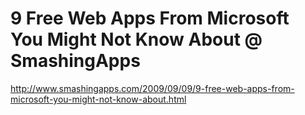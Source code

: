 <!--
id: 189902989
link: http://kevinisom.info/post/189902989/9-free-web-apps-from-microsoft-you-might-not-know-about
slug: 9-free-web-apps-from-microsoft-you-might-not-know-about
date: Thu Sep 17 2009 15:43:07 GMT+1200 (NZST)
raw: {"blog_name":"kevinisom","id":189902989,"post_url":"http://kevinisom.info/post/189902989/9-free-web-apps-from-microsoft-you-might-not-know-about","slug":"9-free-web-apps-from-microsoft-you-might-not-know-about","type":"link","date":"2009-09-17 03:43:07 GMT","timestamp":1253158987,"state":"published","format":"html","reblog_key":"pcEwGjRX","tags":[],"short_url":"http://tmblr.co/Zw68YyBKR2D","highlighted":[],"feed_item":"http://www.smashingapps.com/2009/09/09/9-free-web-apps-from-microsoft-you-might-not-know-about.html","from_feed_id":"650234","note_count":0,"title":"9 Free Web Apps From Microsoft You Might Not Know About @ SmashingApps","url":"http://www.smashingapps.com/2009/09/09/9-free-web-apps-from-microsoft-you-might-not-know-about.html","description":""}
publish: 2009-09-017
tags: 
title: 9 Free Web Apps From Microsoft You Might Not Know About @ SmashingApps
-->


9 Free Web Apps From Microsoft You Might Not Know About @ SmashingApps
======================================================================

<http://www.smashingapps.com/2009/09/09/9-free-web-apps-from-microsoft-you-might-not-know-about.html>

